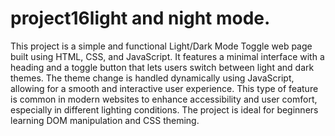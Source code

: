 # project16light and night mode.
This project is a simple and functional Light/Dark Mode Toggle web page built using HTML, CSS, and JavaScript. It features a minimal interface with a heading and a toggle button that lets users switch between light and dark themes. The theme change is handled dynamically using JavaScript, allowing for a smooth and interactive user experience. This type of feature is common in modern websites to enhance accessibility and user comfort, especially in different lighting conditions. The project is ideal for beginners learning DOM manipulation and CSS theming.
